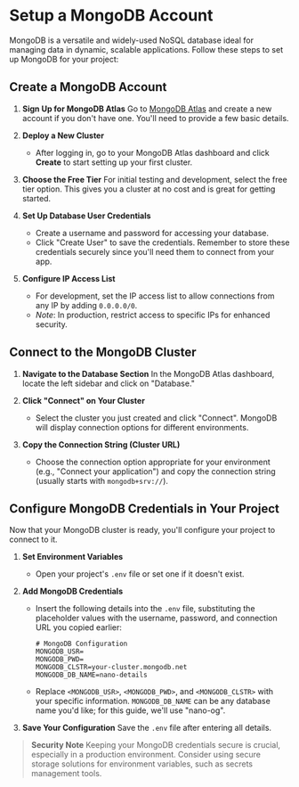 # Setup a MongoDB Account

MongoDB is a versatile and widely-used NoSQL database ideal for managing data in dynamic, scalable applications. Follow these steps to set up MongoDB for your project:

## Create a MongoDB Account

1. **Sign Up for MongoDB Atlas**
   Go to [MongoDB Atlas](https://account.mongodb.com/account/login) and create a new account if you don't have one. You'll need to provide a few basic details.

1. **Deploy a New Cluster**

   - After logging in, go to your MongoDB Atlas dashboard and click **Create** to start setting up your first cluster.

1. **Choose the Free Tier**
   For initial testing and development, select the free tier option. This gives you a cluster at no cost and is great for getting started.

1. **Set Up Database User Credentials**

   - Create a username and password for accessing your database.
   - Click "Create User" to save the credentials. Remember to store these credentials securely since you'll need them to connect from your app.

1. **Configure IP Access List**
   - For development, set the IP access list to allow connections from any IP by adding `0.0.0.0/0`.
   - _Note_: In production, restrict access to specific IPs for enhanced security.

## Connect to the MongoDB Cluster

1. **Navigate to the Database Section**
   In the MongoDB Atlas dashboard, locate the left sidebar and click on "Database."

1. **Click "Connect" on Your Cluster**

   - Select the cluster you just created and click "Connect". MongoDB will display connection options for different environments.

1. **Copy the Connection String (Cluster URL)**
   - Choose the connection option appropriate for your environment (e.g., "Connect your application") and copy the connection string (usually starts with `mongodb+srv://`).

## Configure MongoDB Credentials in Your Project

Now that your MongoDB cluster is ready, you'll configure your project to connect to it.

1. **Set Environment Variables**

   - Open your project's `.env` file or set one if it doesn't exist.

1. **Add MongoDB Credentials**

   - Insert the following details into the `.env` file, substituting the placeholder values with the username, password, and connection URL you copied earlier:
     ```plaintext
     # MongoDB Configuration
     MONGODB_USR=
     MONGODB_PWD=
     MONGODB_CLSTR=your-cluster.mongodb.net
     MONGODB_DB_NAME=nano-details
     ```
   - Replace `<MONGODB_USR>`, `<MONGODB_PWD>`, and `<MONGODB_CLSTR>` with your specific information. `MONGODB_DB_NAME` can be any database name you'd like; for this guide, we'll use "nano-og".

1. **Save Your Configuration**
   Save the `.env` file after entering all details.

> **Security Note**
> Keeping your MongoDB credentials secure is crucial, especially in a production environment. Consider using secure storage solutions for environment variables, such as secrets management tools.
